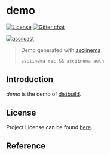 # demo

[![License](https://img.shields.io/github/license/distbuild/demo.svg)](https://github.com/distbuild/demo/blob/main/LICENSE)
[![Gitter chat](https://badges.gitter.im/craftslab/distbuild.png)](https://gitter.im/craftslab/distbuild)



[![asciicast](https://asciinema.org/a/483195.svg)](https://asciinema.org/a/483195)

> Demo generated with [asciinema](https://github.com/asciinema/asciinema)
>
> `asciinema rec && asciinema auth`



## Introduction

*demo* is the demo of [distbuild](https://github.com/distbuild).



## License

Project License can be found [here](LICENSE).



## Reference


